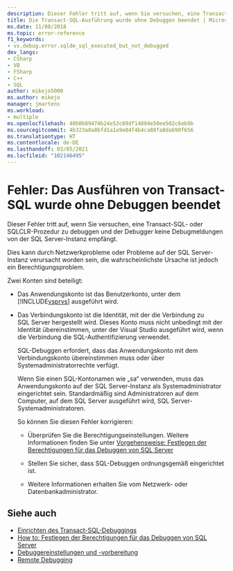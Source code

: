 ```yaml
---
description: Dieser Fehler tritt auf, wenn Sie versuchen, eine Transact-SQL- oder SQLCLR-Prozedur zu debuggen und der Debugger keine Debugmeldungen von der SQL Server-Instanz empfängt.
title: Die Transact-SQL-Ausführung wurde ohne Debuggen beendet | Microsoft-Dokumentation
ms.date: 11/08/2018
ms.topic: error-reference
f1_keywords:
- vs.debug.error.sqlde_sql_executed_but_not_debugged
dev_langs:
- CSharp
- VB
- FSharp
- C++
- SQL
author: mikejo5000
ms.author: mikejo
manager: jmartens
ms.workload:
- multiple
ms.openlocfilehash: 40b0b89474b24e53c69df14894e50ee502c6eb9b
ms.sourcegitcommit: 4b323a8a8bfd1a1a9e84f4b4ca88fa8da690f656
ms.translationtype: HT
ms.contentlocale: de-DE
ms.lasthandoff: 03/05/2021
ms.locfileid: "102146495"
---
```

# <a name="error-transact-sql-execution-ended-without-debugging"></a>Fehler: Das Ausführen von Transact-SQL wurde ohne Debuggen beendet

Dieser Fehler tritt auf, wenn Sie versuchen, eine Transact-SQL- oder SQLCLR-Prozedur zu debuggen und der Debugger keine Debugmeldungen von der SQL Server-Instanz empfängt.

Dies kann durch Netzwerkprobleme oder Probleme auf der SQL Server-Instanz verursacht worden sein, die wahrscheinlichste Ursache ist jedoch ein Berechtigungsproblem.

Zwei Konten sind beteiligt:

- Das Anwendungskonto ist das Benutzerkonto, unter dem [!INCLUDE[vsprvs](../code-quality/includes/vsprvs_md.md)] ausgeführt wird.

- Das Verbindungskonto ist die Identität, mit der die Verbindung zu SQL Server hergestellt wird. Dieses Konto muss nicht unbedingt mit der Identität übereinstimmen, unter der Visual Studio ausgeführt wird, wenn die Verbindung die SQL-Authentifizierung verwendet.

  SQL-Debuggen erfordert, dass das Anwendungskonto mit dem Verbindungskonto übereinstimmen muss oder über Systemadministratorrechte verfügt.

  Wenn Sie einen SQL-Kontonamen wie „sa“ verwenden, muss das Anwendungskonto auf der SQL Server-Instanz als Systemadministrator eingerichtet sein. Standardmäßig sind Administratoren auf dem Computer, auf dem SQL Server ausgeführt wird, SQL Server-Systemadministratoren.

  So können Sie diesen Fehler korrigieren:

  - Überprüfen Sie die Berechtigungseinstellungen. Weitere Informationen finden Sie unter [Vorgehensweise: Festlegen der Berechtigungen für das Debuggen von SQL Server](/previous-versions/w1bhybwz(v=vs.100))

  - Stellen Sie sicher, dass SQL-Debuggen ordnungsgemäß eingerichtet ist.

  - Weitere Informationen erhalten Sie vom Netzwerk- oder Datenbankadministrator.

## <a name="see-also"></a>Siehe auch

- [Einrichten des Transact-SQL-Debuggings](/previous-versions/visualstudio/visual-studio-2010/s4sszxst(v=vs.100))
- [How to: Festlegen der Berechtigungen für das Debuggen von SQL Server](/previous-versions/w1bhybwz(v=vs.100))
- [Debuggereinstellungen und -vorbereitung](../debugger/debugger-settings-and-preparation.md)
- [Remote Debugging](../debugger/remote-debugging.md)
